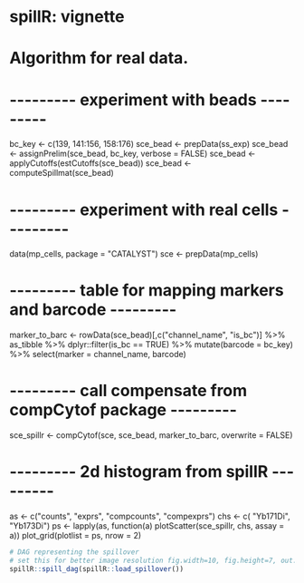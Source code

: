 # spillR: vignette

# Algorithm for real data.


# --------- experiment with beads ---------
bc_key <- c(139, 141:156, 158:176)
sce_bead <- prepData(ss_exp)
sce_bead <- assignPrelim(sce_bead, bc_key, verbose = FALSE)
sce_bead <- applyCutoffs(estCutoffs(sce_bead))
sce_bead <- computeSpillmat(sce_bead)

# --------- experiment with real cells ---------
data(mp_cells, package = "CATALYST")
sce <- prepData(mp_cells)

# --------- table for mapping markers and barcode ---------
marker_to_barc <- 
  rowData(sce_bead)[,c("channel_name", "is_bc")] %>%
  as_tibble %>%
  dplyr::filter(is_bc == TRUE) %>%
  mutate(barcode = bc_key) %>%
  select(marker = channel_name, barcode)

# --------- call compensate from compCytof package ---------
sce_spillr <- compCytof(sce, sce_bead, marker_to_barc, overwrite = FALSE)

# --------- 2d histogram from spillR ---------
 as <- c("counts", "exprs", "compcounts", "compexprs")
 chs <- c( "Yb171Di", "Yb173Di")
 ps <- lapply(as, function(a) 
     plotScatter(sce_spillr, chs, assay = a))
 plot_grid(plotlist = ps, nrow = 2)
 
 
```r 
# DAG representing the spillover
# set this for better image resolution fig.width=10, fig.height=7, out.width="100%"
spillR::spill_dag(spillR::load_spillover())
```





